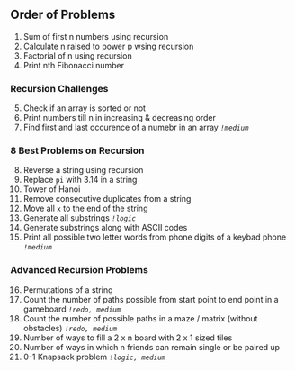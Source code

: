 ## Order of Problems

1. Sum of first n numbers using recursion
2. Calculate n raised to power p wsing recursion
3. Factorial of n using recursion
4. Print nth Fibonacci number

### Recursion Challenges

5. Check if an array is sorted or not
6. Print numbers till n in increasing & decreasing order
7. Find first and last occurence of a numebr in an array    *`!medium`*

### 8 Best Problems on Recursion

8. Reverse a string using recursion
9. Replace `pi` with 3.14 in a string
10. Tower of Hanoi
11. Remove consecutive duplicates from a string
12. Move all `x` to the end of the string
13. Generate all substrings    *`!logic`*
14. Generate substrings along with ASCII codes
15. Print all possible two letter words from phone digits of a keybad phone    *`!medium`*

### Advanced Recursion Problems

16. Permutations of a string
17. Count the number of paths possible from start point to end point in a gameboard    *`!redo, medium`*
18. Count the number of possible paths in a maze / matrix (without obstacles)    *`!redo, medium`*
19. Number of ways to fill a 2 x n board with 2 x 1 sized tiles
20. Number of ways in which n friends can remain single or be paired up
21. 0-1 Knapsack problem    *`!logic, medium`*
